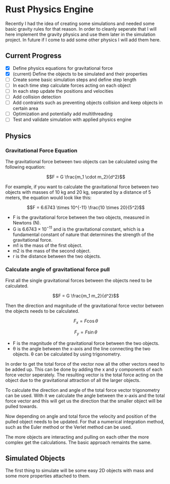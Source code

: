 # Rust Physics Engine

Recently I had the idea of creating some simulations and needed some basic gravity rules for that reason. In order to cleanly seperate that I will here implement the gravity physics and use them later in the simulation project. In future if I come to add some other physics I will add them here.

## Current Progress

- [x] Define physics equations for gravitational force
- [x] (current) Define the objects to be simulated and their properties
- [ ] Create some basic simulation steps and define step length
- [ ] In each time step calculate forces acting on each object
- [ ] In each step update the positions and velocities
- [ ] Add collision detection
- [ ] Add contraints such as preventing objects collision and keep objects in certain area
- [ ] Optimization and potentially add multithreading
- [ ] Test and validate simulation with applied physics engine

## Physics

### Gravitational Force Equation

The gravitational force between two objects can be calculated using the following equation:

$$F = G \frac{m_1 \cdot m_2}{d^2}$$

For example, if you want to calculate the gravitational force between two objects with masses of 10 kg and 20 kg, separated by a distance of 5 meters, the equation would look like this: 

$$F = 6.6743 \times 10^{-11} \frac{10 \times 20}{5^2}$$

- F is the gravitational force between the two objects, measured in Newtons (N).
- G is $6.6743 × 10^{-11}$ and is the gravitational constant, which is a fundamental constant of nature that determines the strength of the gravitational force.
- m1 is the mass of the first object.
- m2 is the mass of the second object.
- r is the distance between the two objects.

### Calculate angle of gravitational force pull

First all the single gravitational forces between the objects need to be calculated.

$$F = G \frac{m_1 m_2}{d^2}$$

Then the direction and magnitude of the gravitational force vector between the objects needs to be calculated.

$$F_x = F \cos{\theta}$$

$$F_y = F \sin{\theta}$$

- F is the magnitude of the gravitational force between the two objects.
- θ is the angle between the x-axis and the line connecting the two objects. θ can be calculated by using trigonometry.

In order to get the total force of the vector now all the other vectors need to be added up. This can be done by adding the x and y components of each force vector seperately. The resulting vector is the total force acting on the object due to the gravitational attraction of all the larger objects.

To calculate the direction and angle of the total force vector trigonometry can be used. With it we calculate the angle between the x-axis and the total force vector and this will get us the direction that the smaller object will be pulled towards.

Now depending on angle and total force the velocity and position of the pulled object needs to be updated. For that a numerical integration method, such as the Euler method or the Verlet method can be used.

The more objects are interacting and pulling on each other the more complex get the calculations. The basic approach remaints the same.

## Simulated Objects

The first thing to simulate will be some easy 2D objects with mass and some more properties attached to them.
